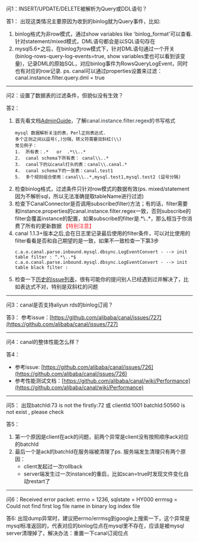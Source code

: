 问1：INSERT/UPDATE/DELETE被解析为Query或DDL语句？

答1：
出现这类情况主要原因为收到的binlog就为Query事件，比如:
1. binlog格式为非row模式，通过show variables like 'binlog\_format'可以查看. 针对statement/mixed模式，DML语句都会是以SQL语句存在
2. mysql5.6+之后，在binlog为row模式下，针对DML语句通过一个开关(binlog-rows-query-log-events=true, show variables里也可以看到该变量)，记录DML的原始SQL，对应binlog事件为RowsQueryLogEvent，同时也有对应的row记录.  ps. canal可以通过properties设置来过滤：canal.instance.filter.query.dml = true
  

---


问2：设置了数据表的过滤条件，但貌似没有生效？

答2：
1. 首先看文档[AdminGuide](AdminGuide)，了解<span data-type="color" style="color:rgb(36, 41, 46)"><span data-type="background" style="background-color:rgb(255, 255, 255)">canal.instance.filter.regex的书写格式</span></span>
    ```plain
    mysql 数据解析关注的表，Perl正则表达式.
    多个正则之间以逗号(,)分隔，转义符需要双斜杠(\\) 
    常见例子：
    1.  所有表：.*   or  .*\\..*
    2.  canal schema下所有表： canal\\..*
    3.  canal下的以canal打头的表：canal\\.canal.*
    4.  canal schema下的一张表：canal.test1
    5.  多个规则组合使用：canal\\..*,mysql.test1,mysql.test2 (逗号分隔)
    ```
2. 检查binlog格式，过滤条件只针对row模式的数据有效(ps. mixed/statement因为不解析sql，所以无法准确提取tableName进行过滤)
3. 检查下CanalConnector是否调用subscribe(filter)方法；有的话，filter需要和instance.properties的canal.instance.filter.regex一致，否则subscribe的filter会覆盖instance的配置，如果subscribe的filter是.\*\\..\*，那么相当于你消费了所有的更新数据 <span data-type="color" style="color:#F5222D">【特别注意】</span>
4. canal 1.1.3+版本之后,会在日志里记录最后使用的filter条件，可以对比使用的filter看看是否和自己期望的是一致，如果不一致检查一下第3步
   ```plain
   c.a.o.canal.parse.inbound.mysql.dbsync.LogEventConvert - --> init table filter : ^.*\..*$
   c.a.o.canal.parse.inbound.mysql.dbsync.LogEventConvert - --> init table black filter :
   ```
5. 检查一下[历史的issue列表](https://github.com/alibaba/canal/issues?utf8=%E2%9C%93&q=subscribe)，很有可能你的提问别人已经遇到过并解决了，比如表达式不对，特别是双斜杠的问题

---

问3：canal是否支持aliyun rds的binlog订阅？

答3： 参考issue：[https://github.com/alibaba/canal/issues/727](https://github.com/alibaba/canal/issues/727)


---

问4：canal的整体性能怎么样？

答4：
* 参考issue: [https://github.com/alibaba/canal/issues/726](https://github.com/alibaba/canal/issues/726)
* 参考性能测试文档：[https://github.com/alibaba/canal/wiki/Performance](https://github.com/alibaba/canal/wiki/Performance)


---


问5： 出现batchId:73 is not the firstly:72  或 clientId:1001 batchId:50560 is not exist , please check 

答5： 
1. 第一个原因是client在ack的问题，前两个异常是client没有按照顺序ack对应的batchId
2. 最后一个是ack的batchId在服务端被清理了ps. 服务端发生清理只有两个原因：
    * client发起过一次rollback
    * server端发生过一次instance的重启，比如scan=true时发现文件变化自动restart了


---


问6：Received error packet: errno = 1236, sqlstate = HY000 errmsg = Could not find first log file name in binary log index file

答6:  出现dump异常时，建议把errno/errmsg到google上搜索一下，这个异常是mysql标准返回的，代表对应的binlog位点在mysql里不存在，应该是被mysql server清理掉了，解决办法：重置一下canal订阅位点